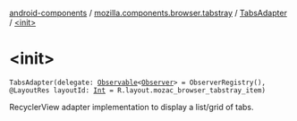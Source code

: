 [android-components](../../index.md) / [mozilla.components.browser.tabstray](../index.md) / [TabsAdapter](index.md) / [&lt;init&gt;](./-init-.md)

# &lt;init&gt;

`TabsAdapter(delegate: `[`Observable`](../../mozilla.components.support.base.observer/-observable/index.md)`<`[`Observer`](../../mozilla.components.concept.tabstray/-tabs-tray/-observer/index.md)`> = ObserverRegistry(), @LayoutRes layoutId: `[`Int`](https://kotlinlang.org/api/latest/jvm/stdlib/kotlin/-int/index.html)` = R.layout.mozac_browser_tabstray_item)`

RecyclerView adapter implementation to display a list/grid of tabs.

